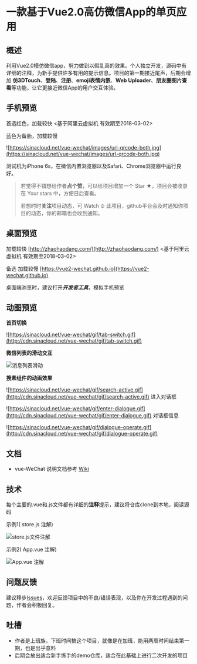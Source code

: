 # 一款基于Vue2.0高仿微信App的单页应用
## 概述

利用Vue2.0模仿微信app，努力做到以假乱真的效果。个人独立开发，源码中有详细的注释，为新手提供许多有用的提示信息。项目的第一期接近尾声，后期会增加 **仿3DTouch**、**登陆**、**注册**、**emoji表情内嵌**、**Web Uploader**、**朋友圈图片查看**等功能，让它更接近微信App的用户交互体验。



## 手机预览
首选红色，加载较快 <基于阿里云虚拟机 有效期至2018-03-02>

蓝色为备胎，加载较慢

![https://sinacloud.net/vue-wechat/images/url-qrcode-both.jpg](https://sinacloud.net/vue-wechat/images/url-qrcode-both.jpg)

测试机为iPhone 6s，在微信内置浏览器以及Safari、Chrome浏览器中运行良好。



> 若觉得不错想给作者**点个赞**，可以给项目增加一个 Star ★，项目会被收录在 Your stars 中，方便日后查看。
>
> 若想时时**关注**项目动态，可 Watch ⊙ 此项目，github平台会及时通知你项目的动态，你的邮箱也会收到通知。



## 桌面预览

加载较快  [http://zhaohaodang.com/](http://zhaohaodang.com/) <基于阿里云虚拟机 有效期至2018-03-02>

备选 加载较慢 [https://vue2-wechat.github.io](https://vue2-wechat.github.io)

桌面端浏览时，建议打开***开发者工具***，模拟手机预览




## 动图预览

**首页切换**

![https://sinacloud.net/vue-wechat/gif/tab-switch.gif](http://cdn.sinacloud.net/vue-wechat/gif/tab-switch.gif)

**微信列表的滑动交互**

![消息列表滑动](http://cdn.sinacloud.net/vue-wechat/gif/msg-operate.gif)

**搜素组件的动画效果**

![https://sinacloud.net/vue-wechat/gif/search-active.gif](http://cdn.sinacloud.net/vue-wechat/gif/search-active.gif)
进入对话框

![https://sinacloud.net/vue-wechat/gif/enter-dialogue.gif](http://cdn.sinacloud.net/vue-wechat/gif/enter-dialogue.gif)
对话框信息

![https://sinacloud.net/vue-wechat/gif/dialogue-operate.gif](http://cdn.sinacloud.net/vue-wechat/gif/dialogue-operate.gif)



## 文档

* vue-WeChat 说明文档参考 [Wiki](https://github.com/zhaohaodang/vue-WeChat/wiki)




## 技术

每个主要的.vue和.js文件都有详细的**注释**提示，建议将仓库clone到本地，阅读源码

示例1( store.js 注解)

![store.js文件注解](https://sinacloud.net/vue-wechat/images/screenshot/code-screenshot01.jpg)

示例2( App.vue 注解)

![App.vue 注解](https://sinacloud.net/vue-wechat/images/screenshot/code-screenshot02.jpg)



## 问题反馈

建议移步[Issues](https://github.com/zhaohaodang/vue-WeChat/issues)，欢迎反馈项目中的不良/错误表现，以及你在开发过程遇到的问题，作者会积极回复。



## 吐槽

* 作者是上班族，下班时间搞这个项目，就像是在加班，能用两周时间结束第一期，也是出乎意料
* 后期会放出适合新手练手的demo仓库，适合在此基础上进行二次开发的项目